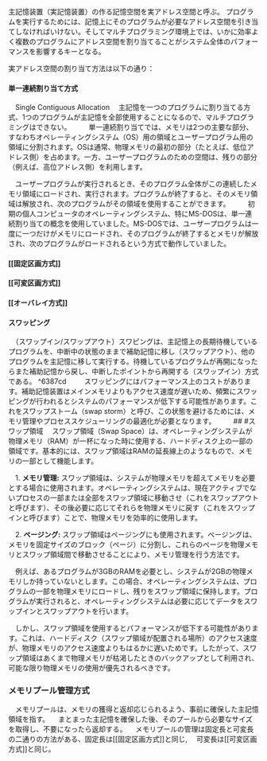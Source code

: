 主記憶装置（実記憶装置）の作る記憶空間を実アドレス空間と呼ぶ。
プログラムを実行するためには、記憶上にそのプログラムが必要なアドレス空間を引き当てしなければいけない。そしてマルチプログラミング環境上では、いかに効率よく複数のプログラムにアドレス空間を割り当てることがシステム全体のパフォーマンスを影響するキーとなる。

実アドレス空間の割り当て方法は以下の通り：

#### 単一連続割り当て方式
　Single Contiguous Allocation
　主記憶を一つのプログラムに割り当てる方式、1つのプログラムが主記憶を全部使用することになるので、マルチプログラミングはできない。
　
　単一連続割り当てでは、メモリは2つの主要な部分、すなわちオペレーティングシステム（OS）用の領域とユーザープログラム用の領域に分割されます。OSは通常、物理メモリの最初の部分（たとえば、低位アドレス側）を占めます。一方、ユーザープログラムのための空間は、残りの部分（例えば、高位アドレス側）を利用します。

　ユーザープログラムが実行されるとき、そのプログラム全体がこの連続したメモリ領域にロードされ、実行されます。プログラムが終了すると、そのメモリ領域は解放され、次のプログラムがその領域を使用することができます。
　
　初期の個人コンピュータのオペレーティングシステム、特にMS-DOSは、単一連続割り当ての概念を使用していました。MS-DOSでは、ユーザープログラムは一度に一つだけがメモリにロードされ、そのプログラムが終了するとメモリが解放され、次のプログラムがロードされるという方式で動作していました。

#### [[固定区画方式]]

#### [[可変区画方式]]

#### [[オーバレイ方式]]

#### スワッピング
　（スワップイン/スワップアウト）スワピングは、主記憶上の長期待機しているプログラムを、中断中の状態のままで補助記憶に移し（スワップアウト）、他のプログラムを主記憶に移して実行する。待機しているプログラムが再開になったらまた補助記憶から戻し、中断したポイントから再開する（スワップイン）方式である。 ^6387cd
　
　スワッピングにはパフォーマンス上のコストがあります。補助記憶装置はメインメモリよりもアクセス速度が遅いため、頻繁にスワッピングが行われるとシステムのパフォーマンスが低下する可能性があります。これをスワップストーム（swap storm）と呼び、この状態を避けるためには、メモリ管理やプロセススケジューリングの最適化が必要となります。
　
　## #スワップ領域
　スワップ領域（Swap Space）は、オペレーティングシステムが物理メモリ（RAM）が一杯になった時に使用する、ハードディスク上の一部の領域です。基本的には、スワップ領域はRAMの延長線上のようなもので、メモリの一部として機能します。

　1. **メモリ管理:** スワップ領域は、システムが物理メモリを超えてメモリを必要とする場合に使用されます。オペレーティングシステムは、現在アクティブでないプロセスの一部または全部をスワップ領域に移動させ（これをスワップアウトと呼びます）、その後必要に応じてそれらを物理メモリに戻す（これをスワップインと呼びます）ことで、物理メモリを効率的に使用します。

　2. **ページング:** スワップ領域はページングにも使用されます。ページングは、メモリを固定サイズのブロック（ページ）に分割し、これらのページを物理メモリとスワップ領域間で移動させることにより、メモリ管理を行う方法です。

　例えば、あるプログラムが3GBのRAMを必要とし、システムが2GBの物理メモリしか持っていないとします。この場合、オペレーティングシステムは、プログラムの一部を物理メモリにロードし、残りをスワップ領域に保持します。プログラムが実行されると、オペレーティングシステムは必要に応じてデータをスワップインとスワップアウトを行います。

　しかし、スワップ領域を使用するとパフォーマンスが低下する可能性があります。これは、ハードディスク（スワップ領域が配置される場所）のアクセス速度が、物理メモリのアクセス速度よりもはるかに遅いためです。したがって、スワップ領域はあくまで物理メモリが枯渇したときのバックアップとして利用され、可能な限り物理メモリの使用が優先されるべきです。

### メモリプール管理方式
　メモリプールは、メモリの獲得と返却応じられるよう、事前に確保した主記憶領域を指す。
　まとまった主記憶を確保した後、そのプールから必要なサイズを取得し、不要になったら返却する。
　メモリプールの管理は固定長と可変長の二通りの方法がある、固定長は[[固定区画方式]]と同じ,
　可変長は[[可変区画方式]]と同じ。